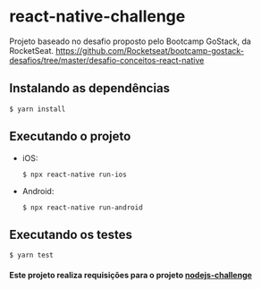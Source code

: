 # react-native-challenge

Projeto baseado no desafio proposto pelo Bootcamp GoStack, da RocketSeat. https://github.com/Rocketseat/bootcamp-gostack-desafios/tree/master/desafio-conceitos-react-native

## Instalando as dependências

```
$ yarn install
```

## Executando o projeto

- iOS:

  ```
  $ npx react-native run-ios
  ```

- Android:

  ```
  $ npx react-native run-android
  ```

## Executando os testes

```
$ yarn test
```

#### Este projeto realiza requisições para o projeto [nodejs-challenge](https://github.com/okraciunas/nodejs-challenge)
